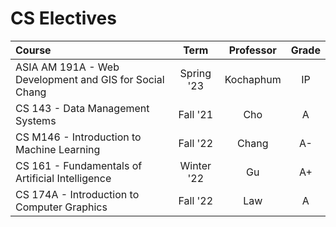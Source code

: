 # CS Electives

| Course                                                  |    Term    | Professor | Grade |
| :------------------------------------------------------ | :--------: | :-------: | :---: |
| ASIA AM 191A - Web Development and GIS for Social Chang | Spring '23 | Kochaphum |  IP   |
| CS 143 - Data Management Systems                        |  Fall '21  |    Cho    |   A   |
| CS M146 - Introduction to Machine Learning              |  Fall '22  |   Chang   |  A-   |
| CS 161 - Fundamentals of Artificial Intelligence        | Winter '22 |    Gu     |  A+   |
| CS 174A - Introduction to Computer Graphics             |  Fall '22  |    Law    |   A   |

